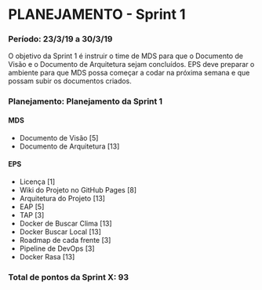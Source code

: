 # PLANEJAMENTO - Sprint 1
### Período: 23/3/19 a 30/3/19

O objetivo da Sprint 1 é instruir o time de MDS para que o Documento de Visão e o Documento de Arquitetura sejam concluídos. EPS deve preparar o ambiente para que MDS possa começar a codar na próxima semana e que possam subir os documentos criados.


### Planejamento: Planejamento da Sprint 1

#### MDS

   * Documento de Visão <span>[5]</span>
   * Documento de Arquitetura <span>[13]</span>

#### EPS
   * Licença <span>[1]</span>
   * Wiki do Projeto no GitHub Pages <span>[8]</span>
   * Arquitetura do Projeto <span>[13]</span>
   * EAP <span>[5]</span>
   * TAP <span>[3]</span>
   * Docker de Buscar Clima <span>[13]</span>
   * Docker Buscar Local <span>[13]</span>
   * Roadmap de cada frente <span>[3]</span>
   * Pipeline de DevOps <span>[3]</span>
   * Docker Rasa <span><span>[13]</span>

### Total de pontos da Sprint X: 93
  